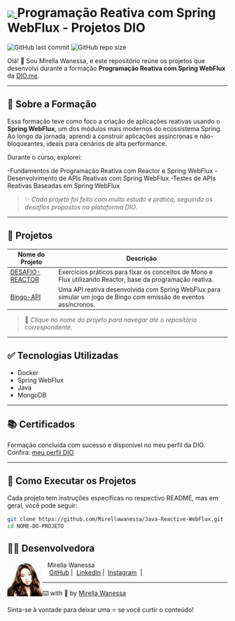 <h1>
    <a href="https://www.dio.me/">
        <img align="center" width="40px" src="https://hermes.digitalinnovation.one/assets/diome/logo-minimized.png">
    </a>
    <span> Programação Reativa com Spring WebFlux - Projetos DIO</span>
</h1>

![GitHub last commit](https://img.shields.io/github/last-commit/Mirellawanessa/Bingo-API)
![GitHub repo size](https://img.shields.io/github/repo-size/Mirellawanessa/Bingo-API)

Olá! 👋 Sou Mirella Wanessa, e este repositório reúne os projetos que desenvolvi durante a formação **Programação Reativa com Spring WebFlux** da [DIO.me](https://www.dio.me/).

---

## 🧠 Sobre a Formação

Essa formação teve como foco a criação de aplicações reativas usando o **Spring WebFlux**, um dos módulos mais modernos do ecossistema Spring. Ao longo da jornada, aprendi a construir aplicações assíncronas e não-bloqueantes, ideais para cenários de alta performance.

Durante o curso, explorei:

-Fundamentos de Programação Reativa com Reactor e Spring WebFlux
-Desenvolvimento de APIs Reativas com Spring WebFlux
-Testes de APIs Reativas Baseadas em Spring WebFlux

> ✨ *Cada projeto foi feito com muito estudo e prática, seguindo os desafios propostos na plataforma DIO.*

---

## 📁 Projetos

| Nome do Projeto | Descrição |
|-----------------|-----------|
| [DESAFIO-REACTOR](https://github.com/Mirellawanessa/DESAFIO-REACTOR) | Exercícios práticos para fixar os conceitos de Mono e Flux utilizando Reactor, base da programação reativa. |
| [Bingo-API](https://github.com/Mirellawanessa/Bingo-API) | Uma API reativa desenvolvida com Spring WebFlux para simular um jogo de Bingo com emissão de eventos assíncronos. |

> 🔗 *Clique no nome do projeto para navegar até o repositório correspondente.*

---

## ✅ Tecnologias Utilizadas

- Docker
- Spring WebFlux
- Java
- MongoDB

---

## 📚 Certificados

Formação concluída com sucesso e disponível no meu perfil da DIO.  
Confira: [meu perfil DIO](https://web.dio.me/users/mirellawanessacorreia?tab=achievements)

---

## 📌 Como Executar os Projetos

Cada projeto tem instruções específicas no respectivo README, mas em geral, você pode seguir:

```bash
git clone https://github.com/Mirellawanessa/Java-Reactive-WebFlux.git
cd NOME-DO-PROJETO
```
## 👩‍💻 Desenvolvedora

<p>
    <img 
      align="left" 
      width="80" 
      src="https://github.com/Mirellawanessa/DIO-Trilha-Java-Basico/blob/main/GitHub/imagens/User.jpeg?raw=true"
    />
    <p>&nbsp;&nbsp;&nbsp;Mirella Wanessa<br>
    &nbsp;&nbsp;&nbsp;
    <a href="https://github.com/Mirellawanessa">GitHub</a>&nbsp;|&nbsp;
    <a href="https://www.linkedin.com/in/mirellawanessa/">LinkedIn</a>&nbsp;|&nbsp;
    <a href="https://www.instagram.com/_mirella.page/?next=%2F">Instagram</a>
    &nbsp;|&nbsp;</p>
</p>

---

⌨️ with 💜 by [Mirella Wanessa](https://github.com/Mirellawanessa)

Sinta-se à vontade para deixar uma ⭐ se você curtir o conteúdo!
